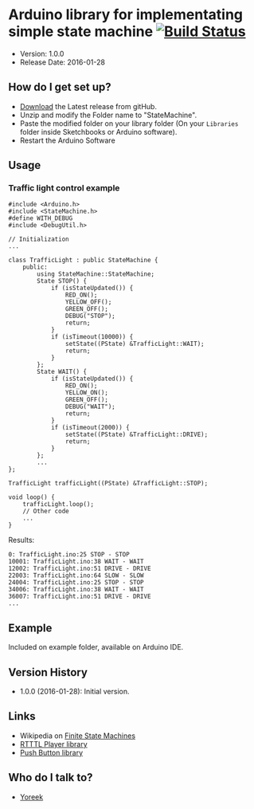 # Arduino library for implementating simple state machine [![Build Status](https://travis-ci.org/yoreek/Arduino-StateMachine.svg?branch=master)](https://travis-ci.org/yoreek/Arduino-StateMachine)

* Version: 1.0.0
* Release Date: 2016-01-28

## How do I get set up? ##

 * [Download](https://github.com/yoreek/Arduino-StateMachine/archive/master.zip) the Latest release from gitHub.
 * Unzip and modify the Folder name to "StateMachine".
 * Paste the modified folder on your library folder (On your `Libraries` folder inside Sketchbooks or Arduino software).
 * Restart the Arduino Software


## Usage ##

### Traffic light control example ###
```
#include <Arduino.h>
#include <StateMachine.h>
#define WITH_DEBUG
#include <DebugUtil.h>

// Initialization
...

class TrafficLight : public StateMachine {
    public:
        using StateMachine::StateMachine;
        State STOP() {
            if (isStateUpdated()) {
                RED_ON();
                YELLOW_OFF();
                GREEN_OFF();
                DEBUG("STOP");
                return;
            }
            if (isTimeout(10000)) {
                setState((PState) &TrafficLight::WAIT);
                return;
            }
        };
        State WAIT() {
            if (isStateUpdated()) {
                RED_ON();
                YELLOW_ON();
                GREEN_OFF();
                DEBUG("WAIT");
                return;
            }
            if (isTimeout(2000)) {
                setState((PState) &TrafficLight::DRIVE);
                return;
            }
        };
        ...
};

TrafficLight trafficLight((PState) &TrafficLight::STOP);

void loop() {
    trafficLight.loop();
    // Other code
    ...
}

```

Results:

```
0: TrafficLight.ino:25 STOP - STOP
10001: TrafficLight.ino:38 WAIT - WAIT
12002: TrafficLight.ino:51 DRIVE - DRIVE
22003: TrafficLight.ino:64 SLOW - SLOW
24004: TrafficLight.ino:25 STOP - STOP
34006: TrafficLight.ino:38 WAIT - WAIT
36007: TrafficLight.ino:51 DRIVE - DRIVE
...
```

## Example ##

Included on example folder, available on Arduino IDE.


## Version History ##

 * 1.0.0 (2016-01-28): Initial version.


## Links

 * Wikipedia on [Finite State Machines](https://en.wikipedia.org/wiki/Finite-state_machine)
 * [RTTTL Player library](https://github.com/yoreek/Arduino-RtttlPlayer)
 * [Push Button library](https://github.com/yoreek/Arduino-PushButton)


## Who do I talk to? ##

 * [Yoreek](https://github.com/yoreek)
